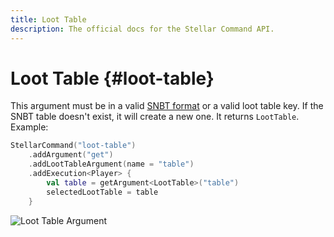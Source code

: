 ```yaml
---
title: Loot Table
description: The official docs for the Stellar Command API.
---
```


# Loot Table {#loot-table}

This argument must be in a valid [SNBT format](https://minecraft.wiki/w/NBT_format#SNBT_format) or a valid loot table key. If the SNBT table doesn't exist, it will create a new one. It returns `LootTable`. Example:

```Kotlin
StellarCommand("loot-table")
    .addArgument("get")
    .addLootTableArgument(name = "table")
    .addExecution<Player> {
        val table = getArgument<LootTable>("table")
        selectedLootTable = table
    }
```

![Loot Table Argument](https://cdn.lutto.dev/stellar/gifs/structure/loot_table.gif)